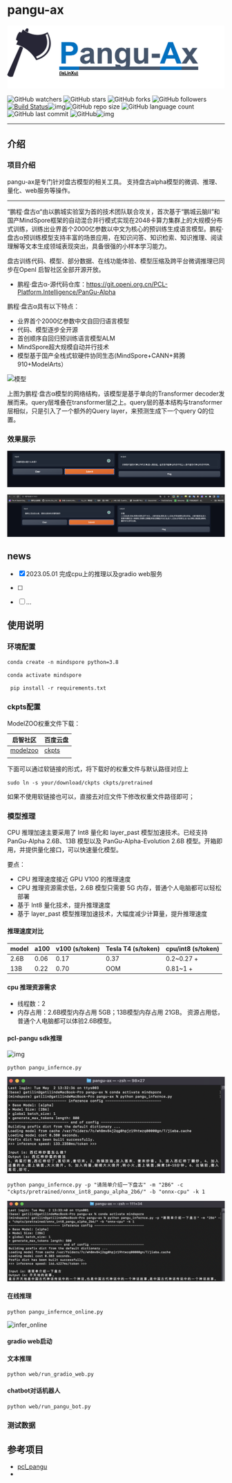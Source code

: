 # pangu-ax

![banner](./figure/banner.png)

![GitHub watchers](https://img.shields.io/github/watchers/isLinXu/pangu-ax.svg?style=social) ![GitHub stars](https://img.shields.io/github/stars/isLinXu/pangu-ax.svg?style=social) ![GitHub forks](https://img.shields.io/github/forks/isLinXu/pangu-ax.svg?style=social) ![GitHub followers](https://img.shields.io/github/followers/isLinXu.svg?style=social)
 [![Build Status](https://img.shields.io/endpoint.svg?url=https%3A%2F%2Factions-badge.atrox.dev%2Fatrox%2Fsync-dotenv%2Fbadge&style=flat)](https://github.com/isLinXu/pangu-ax)![img](https://badgen.net/badge/icon/learning?icon=deepscan&label)![GitHub repo size](https://img.shields.io/github/repo-size/isLinXu/pangu-ax.svg?style=flat-square) ![GitHub language count](https://img.shields.io/github/languages/count/isLinXu/pangu-ax)  ![GitHub last commit](https://img.shields.io/github/last-commit/isLinXu/pangu-ax) ![GitHub](https://img.shields.io/github/license/isLinXu/pangu-ax.svg?style=flat-square)![img](https://hits.dwyl.com/isLinXu/pangu-ax.svg)

---

## 介绍

### 项目介绍

pangu-ax是专门针对盘古模型的相关工具。
支持盘古alpha模型的微调、推理、量化、web服务等操作。

---

“鹏程·盘古α“由以鹏城实验室为首的技术团队联合攻关，首次基于“鹏城云脑Ⅱ”和国产MindSpore框架的自动混合并行模式实现在2048卡算力集群上的大规模分布式训练，训练出业界首个2000亿参数以中文为核心的预训练生成语言模型。鹏程·盘古α预训练模型支持丰富的场景应用，在知识问答、知识检索、知识推理、阅读理解等文本生成领域表现突出，具备很强的小样本学习能力。

盘古训练代码、模型、部分数据、在线功能体验、模型压缩及跨平台微调推理已同步在OpenI 启智社区全部开源开放。

- 鹏程·盘古α-源代码仓库：https://git.openi.org.cn/PCL-Platform.Intelligence/PanGu-Alpha

鹏程·盘古α具有以下特点：

- 业界首个2000亿参数中文自回归语言模型
- 代码、模型逐步全开源
- 首创顺序自回归预训练语言模型ALM
- MindSpore超大规模自动并行技术
- 模型基于国产全栈式软硬件协同生态(MindSpore+CANN+昇腾910+ModelArts）

![模型](https://www.mindspore.cn/statics/largeModel/muxing.png)

上图为鹏程·盘古α模型的网络结构，该模型是基于单向的Transformer decoder发展而来。query层堆叠在transformer层之上。query层的基本结构与transformer层相似，只是引入了一个额外的Query layer，来预测生成下一个query Q的位置。



### 效果展示

![test1](./figure/test1.png)

![test1](./figure/test2.png)

## news

- [x] 2023.05.01 完成cpu上的推理以及gradio web服务
- [ ] 
- [ ] ...



## 使用说明

### 环境配置

```
conda create -n mindspore python=3.8
```

```shell
conda activate mindspore
```

```shell
 pip install -r requirements.txt
```

### ckpts配置

ModelZOO权重文件下载：

| 启智社区                                                     | 百度云盘                                                     |
| ------------------------------------------------------------ | ------------------------------------------------------------ |
| [modelzoo](https://openi.pcl.ac.cn/PCL-Platform.Intelligence/pcl_pangu/src/branch/master/docs/README_MODELS.md) | [ckpts](https://pan.baidu.com/s/1UaMUf-djmk-KoPd273LE8A?pwd=u9u3) |
|                                                              |                                                              |

下面可以通过软链接的形式，将下载好的权重文件与默认路径对应上

```
sudo ln -s your/download/ckpts ckpts/pretrained
```

如果不使用软链接也可以，直接去对应文件下修改权重文件路径即可；



### 模型推理

CPU 推理加速主要采用了 Int8 量化和 layer_past 模型加速技术。已经支持 PanGu-Alpha 2.6B、13B 模型以及
PanGu-Alpha-Evolution 2.6B 模型。开箱即用，并提供量化接口，可以快速量化模型。

要点：

- CPU 推理速度接近 GPU V100 的推理速度
- CPU 推理资源需求低，2.6B 模型只需要 5G 内存，普通个人电脑都可以轻松部署
- 基于 Int8 量化技术，提升推理速度
- 基于 layer_past 模型推理加速技术，大幅度减少计算量，提升推理速度

#### 推理速度对比

| model | a100 | v100 (s/token) | Tesla T4 (s/token) | cpu/int8 (s/token) |
| ----- | ---- | -------------- | ------------------ | ------------------ |
| 2.6B  | 0.06 | 0.17           | 0.37               | 0.2~0.27 +         |
| 13B   | 0.22 | 0.70           | OOM                | 0.81~1 +           |

#### cpu 推理资源需求

- 线程数：2
- 内存占用：2.6B模型内存占用 5GB；13B模型内存占用 21GB。 资源占用低，普通个人电脑都可以体验2.6B模型。

#### pcl-pangu sdk推理

![img](https://openi.pcl.ac.cn/PCL-Platform.Intelligence/pcl_pangu/media/branch/master/docs/pcl_pangu.png)

```shell
python pangu_infernce.py
```


![infer_demo1](./figure/infer_demo1.png)

```shell
python pangu_infernce.py -p "请简单介绍一下盘古" -m "2B6" -c "ckpts/pretrained/onnx_int8_pangu_alpha_2b6/" -b "onnx-cpu" -k 1 
```

![infer_demo2](./figure/infer_demo2.png)



#### 在线推理

```shell
python pangu_infernce_online.py
```

![infer_online](/Users/gatilin/PycharmProjects/pangu-ax/figure/infer_online.png)

#### gradio web启动

#### 文本推理

```shell
python web/run_gradio_web.py
```



#### chatbot对话机器人

```shell
python web/run_pangu_bot.py
```



### 测试数据



## 参考项目

- [pcl_pangu](https://openi.pcl.ac.cn/PCL-Platform.Intelligence/pcl_pangu)
- 



